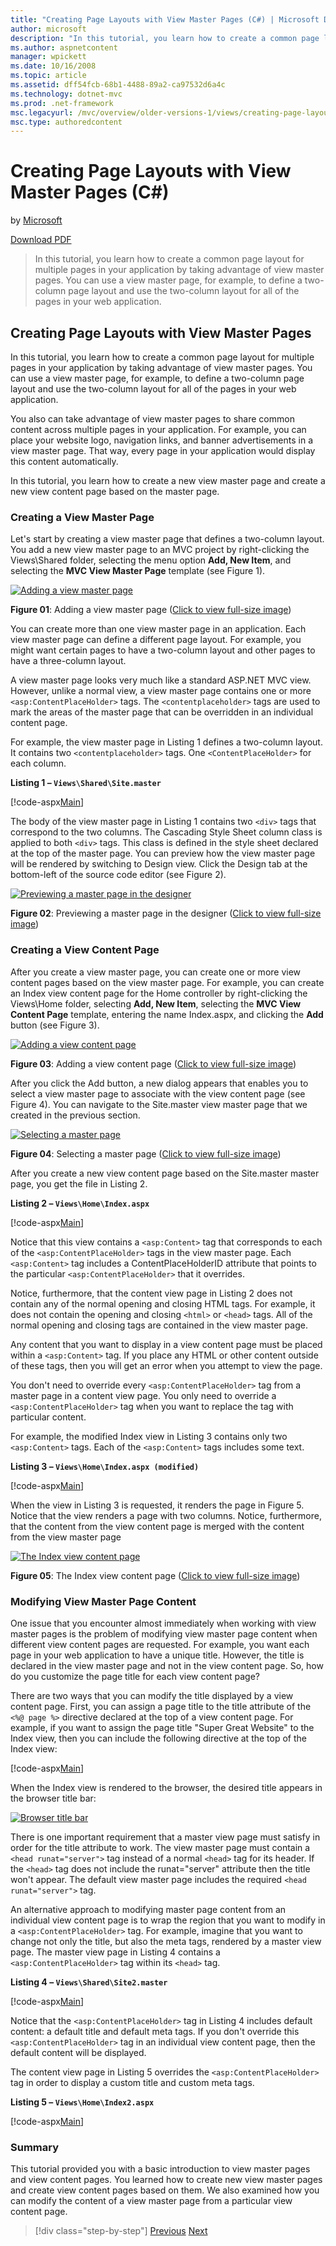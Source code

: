 ```yaml
---
title: "Creating Page Layouts with View Master Pages (C#) | Microsoft Docs"
author: microsoft
description: "In this tutorial, you learn how to create a common page layout for multiple pages in your application by taking advantage of view master pages. You can use a..."
ms.author: aspnetcontent
manager: wpickett
ms.date: 10/16/2008
ms.topic: article
ms.assetid: dff54fcb-68b1-4488-89a2-ca97532d6a4c
ms.technology: dotnet-mvc
ms.prod: .net-framework
msc.legacyurl: /mvc/overview/older-versions-1/views/creating-page-layouts-with-view-master-pages-cs
msc.type: authoredcontent
---
```

Creating Page Layouts with View Master Pages (C#)
====================
by [Microsoft](https://github.com/microsoft)

[Download PDF](http://download.microsoft.com/download/e/f/3/ef3f2ff6-7424-48f7-bdaa-180ef64c3490/ASPNET_MVC_Tutorial_12_CS.pdf)

> In this tutorial, you learn how to create a common page layout for multiple pages in your application by taking advantage of view master pages. You can use a view master page, for example, to define a two-column page layout and use the two-column layout for all of the pages in your web application.


## Creating Page Layouts with View Master Pages

In this tutorial, you learn how to create a common page layout for multiple pages in your application by taking advantage of view master pages. You can use a view master page, for example, to define a two-column page layout and use the two-column layout for all of the pages in your web application.

You also can take advantage of view master pages to share common content across multiple pages in your application. For example, you can place your website logo, navigation links, and banner advertisements in a view master page. That way, every page in your application would display this content automatically.

In this tutorial, you learn how to create a new view master page and create a new view content page based on the master page.

### Creating a View Master Page

Let's start by creating a view master page that defines a two-column layout. You add a new view master page to an MVC project by right-clicking the Views\Shared folder, selecting the menu option **Add, New Item**, and selecting the **MVC View Master Page** template (see Figure 1).


[![Adding a view master page](creating-page-layouts-with-view-master-pages-cs/_static/image2.png)](creating-page-layouts-with-view-master-pages-cs/_static/image1.png)

**Figure 01**: Adding a view master page ([Click to view full-size image](creating-page-layouts-with-view-master-pages-cs/_static/image3.png))


You can create more than one view master page in an application. Each view master page can define a different page layout. For example, you might want certain pages to have a two-column layout and other pages to have a three-column layout.

A view master page looks very much like a standard ASP.NET MVC view. However, unlike a normal view, a view master page contains one or more `<asp:ContentPlaceHolder>` tags. The `<contentplaceholder>` tags are used to mark the areas of the master page that can be overridden in an individual content page.

For example, the view master page in Listing 1 defines a two-column layout. It contains two `<contentplaceholder>` tags. One `<ContentPlaceHolder>` for each column.

**Listing 1 – `Views\Shared\Site.master`**

[!code-aspx[Main](creating-page-layouts-with-view-master-pages-cs/samples/sample1.aspx)]

The body of the view master page in Listing 1 contains two `<div>` tags that correspond to the two columns. The Cascading Style Sheet column class is applied to both `<div>` tags. This class is defined in the style sheet declared at the top of the master page. You can preview how the view master page will be rendered by switching to Design view. Click the Design tab at the bottom-left of the source code editor (see Figure 2).


[![Previewing a master page in the designer](creating-page-layouts-with-view-master-pages-cs/_static/image5.png)](creating-page-layouts-with-view-master-pages-cs/_static/image4.png)

**Figure 02**: Previewing a master page in the designer ([Click to view full-size image](creating-page-layouts-with-view-master-pages-cs/_static/image6.png))


### Creating a View Content Page

After you create a view master page, you can create one or more view content pages based on the view master page. For example, you can create an Index view content page for the Home controller by right-clicking the Views\Home folder, selecting **Add, New Item**, selecting the **MVC View Content Page** template, entering the name Index.aspx, and clicking the **Add** button (see Figure 3).


[![Adding a view content page](creating-page-layouts-with-view-master-pages-cs/_static/image8.png)](creating-page-layouts-with-view-master-pages-cs/_static/image7.png)

**Figure 03**: Adding a view content page ([Click to view full-size image](creating-page-layouts-with-view-master-pages-cs/_static/image9.png))


After you click the Add button, a new dialog appears that enables you to select a view master page to associate with the view content page (see Figure 4). You can navigate to the Site.master view master page that we created in the previous section.


[![Selecting a master page](creating-page-layouts-with-view-master-pages-cs/_static/image11.png)](creating-page-layouts-with-view-master-pages-cs/_static/image10.png)

**Figure 04**: Selecting a master page ([Click to view full-size image](creating-page-layouts-with-view-master-pages-cs/_static/image12.png))


After you create a new view content page based on the Site.master master page, you get the file in Listing 2.

**Listing 2 – `Views\Home\Index.aspx`**

[!code-aspx[Main](creating-page-layouts-with-view-master-pages-cs/samples/sample2.aspx)]

Notice that this view contains a `<asp:Content>` tag that corresponds to each of the `<asp:ContentPlaceHolder>` tags in the view master page. Each `<asp:Content>` tag includes a ContentPlaceHolderID attribute that points to the particular `<asp:ContentPlaceHolder>` that it overrides.

Notice, furthermore, that the content view page in Listing 2 does not contain any of the normal opening and closing HTML tags. For example, it does not contain the opening and closing `<html>` or `<head>` tags. All of the normal opening and closing tags are contained in the view master page.

Any content that you want to display in a view content page must be placed within a `<asp:Content>` tag. If you place any HTML or other content outside of these tags, then you will get an error when you attempt to view the page.

You don't need to override every `<asp:ContentPlaceHolder>` tag from a master page in a content view page. You only need to override a `<asp:ContentPlaceHolder>` tag when you want to replace the tag with particular content.

For example, the modified Index view in Listing 3 contains only two `<asp:Content>` tags. Each of the `<asp:Content>` tags includes some text.

**Listing 3 – `Views\Home\Index.aspx (modified)`**

[!code-aspx[Main](creating-page-layouts-with-view-master-pages-cs/samples/sample3.aspx)]

When the view in Listing 3 is requested, it renders the page in Figure 5. Notice that the view renders a page with two columns. Notice, furthermore, that the content from the view content page is merged with the content from the view master page


[![The Index view content page](creating-page-layouts-with-view-master-pages-cs/_static/image14.png)](creating-page-layouts-with-view-master-pages-cs/_static/image13.png)

**Figure 05**: The Index view content page ([Click to view full-size image](creating-page-layouts-with-view-master-pages-cs/_static/image15.png))


### Modifying View Master Page Content

One issue that you encounter almost immediately when working with view master pages is the problem of modifying view master page content when different view content pages are requested. For example, you want each page in your web application to have a unique title. However, the title is declared in the view master page and not in the view content page. So, how do you customize the page title for each view content page?

There are two ways that you can modify the title displayed by a view content page. First, you can assign a page title to the title attribute of the `<%@ page %>` directive declared at the top of a view content page. For example, if you want to assign the page title "Super Great Website" to the Index view, then you can include the following directive at the top of the Index view:

[!code-aspx[Main](creating-page-layouts-with-view-master-pages-cs/samples/sample4.aspx)]

When the Index view is rendered to the browser, the desired title appears in the browser title bar:


[![Browser title bar](creating-page-layouts-with-view-master-pages-cs/_static/image17.png)](creating-page-layouts-with-view-master-pages-cs/_static/image16.png)


There is one important requirement that a master view page must satisfy in order for the title attribute to work. The view master page must contain a `<head runat="server">` tag instead of a normal `<head>` tag for its header. If the `<head>` tag does not include the runat="server" attribute then the title won't appear. The default view master page includes the required `<head runat="server">` tag.

An alternative approach to modifying master page content from an individual view content page is to wrap the region that you want to modify in a `<asp:ContentPlaceHolder>` tag. For example, imagine that you want to change not only the title, but also the meta tags, rendered by a master view page. The master view page in Listing 4 contains a `<asp:ContentPlaceHolder>` tag within its `<head>` tag.

**Listing 4 – `Views\Shared\Site2.master`**

[!code-aspx[Main](creating-page-layouts-with-view-master-pages-cs/samples/sample5.aspx)]

Notice that the `<asp:ContentPlaceHolder>` tag in Listing 4 includes default content: a default title and default meta tags. If you don't override this `<asp:ContentPlaceHolder>` tag in an individual view content page, then the default content will be displayed.

The content view page in Listing 5 overrides the `<asp:ContentPlaceHolder>` tag in order to display a custom title and custom meta tags.

**Listing 5 – `Views\Home\Index2.aspx`**

[!code-aspx[Main](creating-page-layouts-with-view-master-pages-cs/samples/sample6.aspx)]

### Summary

This tutorial provided you with a basic introduction to view master pages and view content pages. You learned how to create new view master pages and create view content pages based on them. We also examined how you can modify the content of a view master page from a particular view content page.

>[!div class="step-by-step"]
[Previous](using-the-tagbuilder-class-to-build-html-helpers-cs.md)
[Next](passing-data-to-view-master-pages-cs.md)